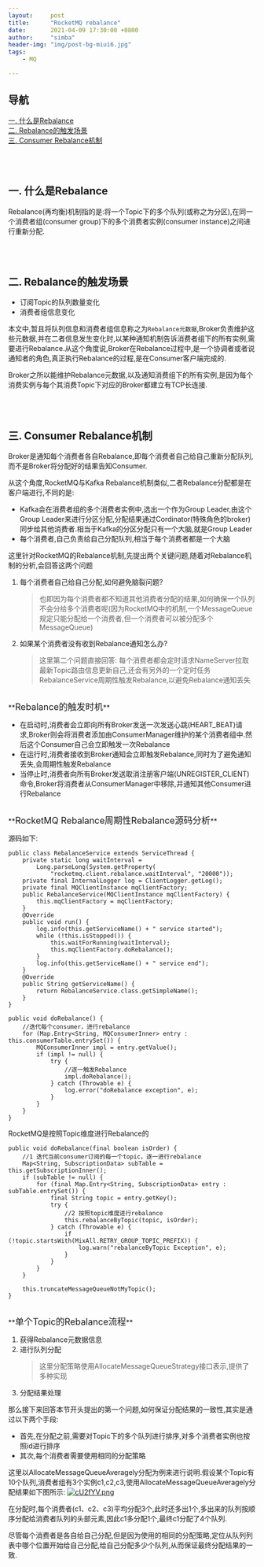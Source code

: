 ```yaml
---
layout:     post
title:      "RocketMQ rebalance"
date:       2021-04-09 17:30:00 +0800
author:     "simba"
header-img: "img/post-bg-miui6.jpg"
tags:
    - MQ

---
```







## 导航
[一. 什么是Rebalance](#jump1)
<br>
[二. Rebalance的触发场景](#jump2)
<br>
[三. Consumer Rebalance机制](#jump3)
<br>










<br><br>
## <span id="jump1">一. 什么是Rebalance</span>

Rebalance(再均衡)机制指的是:将一个Topic下的多个队列(或称之为分区),在同一个消费者组(consumer group)下的多个消费者实例(consumer instance)之间进行重新分配.<br>



<br><br>
## <span id="jump2">二. Rebalance的触发场景</span>

* 订阅Topic的队列数量变化
* 消费者组信息变化

本文中,暂且将队列信息和消费者组信息称之为``Rebalance元数据``,Broker负责维护这些元数据,并在二者信息发生变化时,以某种通知机制告诉消费者组下的所有实例,需要进行Rebalance.从这个角度说,Broker在Rebalance过程中,是一个协调者或者说通知者的角色,真正执行Rebalance的过程,是在Consumer客户端完成的.<br>

Broker之所以能维护Rebalance元数据,以及通知消费组下的所有实例,是因为每个消费实例与每个其消费Topic下对应的Broker都建立有TCP长连接.<br>



<br><br>
## <span id="jump3">三. Consumer Rebalance机制</span>

Broker是通知每个消费者各自Rebalance,即每个消费者自己给自己重新分配队列,而不是Broker将分配好的结果告知Consumer.<br>

从这个角度,RocketMQ与Kafka Rebalance机制类似,二者Rebalance分配都是在客户端进行,不同的是:
* Kafka会在消费者组的多个消费者实例中,选出一个作为Group Leader,由这个Group Leader来进行分区分配,分配结果通过Cordinator(特殊角色的broker)同步给其他消费者.相当于Kafka的分区分配只有一个大脑,就是Group Leader
* 每个消费者,自己负责给自己分配队列,相当于每个消费者都是一个大脑

这里针对RocketMQ的Rebalance机制,先提出两个关键问题,随着对Rebalance机制的分析,会回答这两个问题
1. 每个消费者自己给自己分配,如何避免脑裂问题?
	> 也即因为每个消费者都不知道其他消费者分配的结果,如何确保一个队列不会分给多个消费者呢(因为RocketMQ中的机制,一个MessageQueue规定只能分配给一个消费者,但一个消费者可以被分配多个MessageQueue)
2. 如果某个消费者没有收到Rebalance通知怎么办?
	> 这里第二个问题直接回答: 每个消费者都会定时请求NameServer拉取最新Topic路由信息更新自己,还会有另外的一个定时任务RebalanceService周期性触发Rebalance,以避免Rebalance通知丢失


<br>
**<font size="4">Rebalance的触发时机</font>** <br>

* 在启动时,消费者会立即向所有Broker发送一次发送心跳(HEART_BEAT)请求,Broker则会将消费者添加由ConsumerManager维护的某个消费者组中.然后这个Consumer自己会立即触发一次Rebalance
* 在运行时,消费者接收到Broker通知会立即触发Rebalance,同时为了避免通知丢失,会周期性触发Rebalance
* 当停止时,消费者向所有Broker发送取消注册客户端(UNREGISTER_CLIENT)命令,Broker将消费者从ConsumerManager中移除,并通知其他Consumer进行Rebalance


<br>
**<font size="4">RocketMQ Rebalance周期性Rebalance源码分析</font>** <br>

源码如下:
```
public class RebalanceService extends ServiceThread {
    private static long waitInterval =
        Long.parseLong(System.getProperty(
            "rocketmq.client.rebalance.waitInterval", "20000"));
    private final InternalLogger log = ClientLogger.getLog();
    private final MQClientInstance mqClientFactory;
    public RebalanceService(MQClientInstance mqClientFactory) {
        this.mqClientFactory = mqClientFactory;
    }
    @Override
    public void run() {
        log.info(this.getServiceName() + " service started");
        while (!this.isStopped()) {
            this.waitForRunning(waitInterval);
            this.mqClientFactory.doRebalance();
        }
        log.info(this.getServiceName() + " service end");
    }
    @Override
    public String getServiceName() {
        return RebalanceService.class.getSimpleName();
    }
}

public void doRebalance() {
    //迭代每个consumer，进行rebalance
    for (Map.Entry<String, MQConsumerInner> entry : this.consumerTable.entrySet()) {
        MQConsumerInner impl = entry.getValue();
        if (impl != null) {
            try {
                //逐一触发Rebalance
                impl.doRebalance();
            } catch (Throwable e) {
                log.error("doRebalance exception", e);
            }
        }
    }
}
```

RocketMQ是按照Topic维度进行Rebalance的
```
public void doRebalance(final boolean isOrder) {
    //1 迭代当前consumer订阅的每一个topic，逐一进行rebalance
    Map<String, SubscriptionData> subTable = this.getSubscriptionInner();
    if (subTable != null) {
        for (final Map.Entry<String, SubscriptionData> entry : subTable.entrySet()) {
            final String topic = entry.getKey();
            try {
                //2 按照topic维度进行rebalance
                this.rebalanceByTopic(topic, isOrder);
            } catch (Throwable e) {
                if (!topic.startsWith(MixAll.RETRY_GROUP_TOPIC_PREFIX)) {
                    log.warn("rebalanceByTopic Exception", e);
                }
            }
        }
    }
 
    this.truncateMessageQueueNotMyTopic();
}
```



<br>
**<font size="4">单个Topic的Rebalance流程</font>** <br>

1. 获得Rebalance元数据信息
2. 进行队列分配
	> 这里分配策略使用AllocateMessageQueueStrategy接口表示,提供了多种实现
3. 分配结果处理


那么接下来回答本节开头提出的第一个问题,如何保证分配结果的一致性,其实是通过以下两个手段:
* 首先,在分配之前,需要对Topic下的多个队列进行排序,对多个消费者实例也按照id进行排序
* 其次,每个消费者需要使用相同的分配策略

这里以AllocateMessageQueueAveragely分配为例来进行说明.假设某个Topic有10个队列,消费者组有3个实例c1,c2,c3,使用AllocateMessageQueueAveragely分配结果如下图所示:
[![cU2fYV.png](https://z3.ax1x.com/2021/04/09/cU2fYV.png)](https://imgtu.com/i/cU2fYV)

在分配时,每个消费者(c1、c2、c3)平均分配3个,此时还多出1个,多出来的队列按顺序分配给消费者队列的头部元素,因此c1多分配1个,最终c1分配了4个队列.<br>

尽管每个消费者是各自给自己分配,但是因为使用的相同的分配策略,定位从队列列表中哪个位置开始给自己分配,给自己分配多少个队列,从而保证最终分配结果的一致.